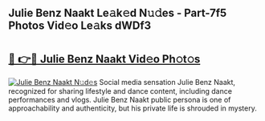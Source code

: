 ## Julie Benz Naakt Le𝚊k𝚎d N𝚞𝚍es - Part-7f5 Photos Vid𝚎o Le𝚊ks dWDf3

# <h2><a href="http://fb39dw.evod.top/?m=Julie+Benz+Naakt">🔗 👉🔴 Julie Benz Naakt Vid𝚎o Ph𝚘t𝚘s</a></h2>

[![Julie Benz Naakt N𝚞d𝚎s](https://i.imgur.com/8V9OHl7.gif)](http://fb39dw.evod.top/?m=Julie+Benz+Naakt)
Social media sensation Julie Benz Naakt, recognized for sharing lifestyle and dance content, including dance performances and vlogs. Julie Benz Naakt public persona is one of approachability and authenticity, but his private life is shrouded in mystery. 
